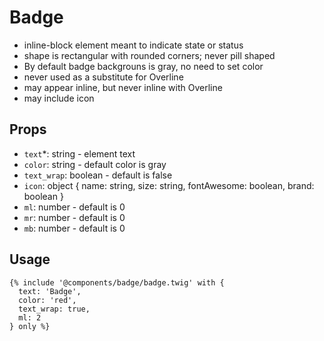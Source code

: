 # Badge

<ul>
  <li>inline-block element meant to indicate state or status</li>
  <li>shape is rectangular with rounded corners; never pill shaped</li>
  <li>By default badge backgrouns is gray, no need to set color</li>
  <li>never used as a substitute for Overline</li>
  <li>may appear inline, but never inline with Overline</li>
  <li>may include icon</li>
</ul>

## Props

- `text`\*: string - element text
- `color`: string - default color is gray
- `text_wrap`: boolean - default is false
- `icon`: object { name: string, size: string, fontAwesome: boolean, brand: boolean }
- `ml`: number - default is 0
- `mr`: number - default is 0
- `mb`: number - default is 0

## Usage

```twig
{% include '@components/badge/badge.twig' with {
  text: 'Badge',
  color: 'red',
  text_wrap: true,
  ml: 2
} only %}
```

